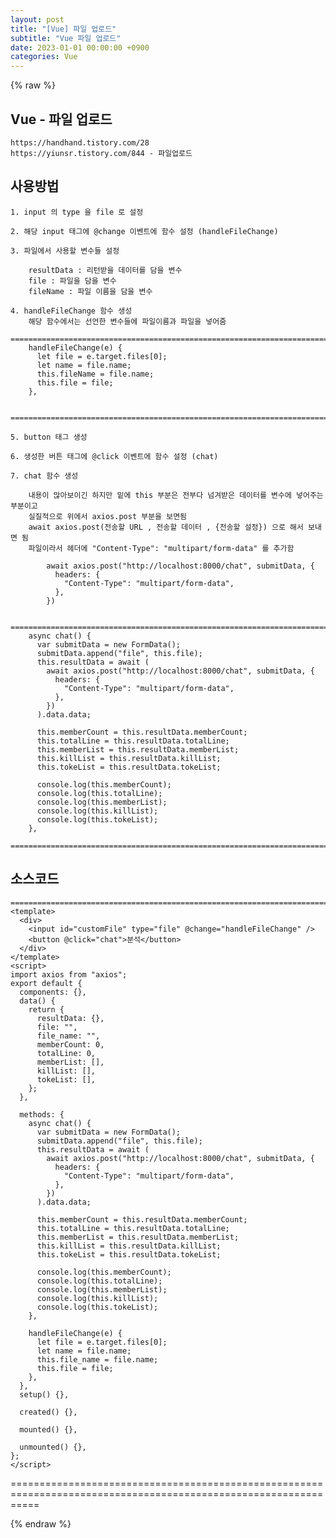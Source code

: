 ```yaml
---
layout: post
title: "[Vue] 파일 업로드"
subtitle: "Vue 파일 업로드"
date: 2023-01-01 00:00:00 +0900
categories: Vue
---
```

{% raw %}
## Vue - 파일 업로드  
  
	https://handhand.tistory.com/28  
	https://yiunsr.tistory.com/844 - 파일업로드  
## 사용방법  
  
	1. input 의 type 을 file 로 설정  
  
	2. 해당 input 태그에 @change 이벤트에 함수 설정 (handleFileChange)  
  
	3. 파일에서 사용할 변수들 설정  
  
		resultData : 리턴받을 데이터를 담을 변수  
		file : 파일을 담을 변수  
		fileName : 파일 이름을 담을 변수  
  
	4. handleFileChange 함수 생성  
		해당 함수에서는 선언한 변수들에 파일이름과 파일을 넣어줌  
		=================================================================================================================  
		handleFileChange(e) {  
		  let file = e.target.files[0];  
		  let name = file.name;  
		  this.fileName = file.name;  
		  this.file = file;  
		},  
  
		=================================================================================================================  
  
	5. button 태그 생성  
  
	6. 생성한 버튼 태그에 @click 이벤트에 함수 설정 (chat)  
  
	7. chat 함수 생성  
  
		내용이 많아보이긴 하지만 밑에 this 부분은 전부다 넘겨받은 데이터를 변수에 넣어주는 부분이고  
		실질적으로 위에서 axios.post 부분을 보면됨  
		await axios.post(전송할 URL , 전송할 데이터 , {전송할 설정}) 으로 해서 보내면 됨  
		파일이라서 헤더에 "Content-Type": "multipart/form-data" 를 추가함  
  
			await axios.post("http://localhost:8000/chat", submitData, {  
			  headers: {  
				"Content-Type": "multipart/form-data",  
			  },  
			})  
  
		=================================================================================================================  
		async chat() {  
		  var submitData = new FormData();  
		  submitData.append("file", this.file);  
		  this.resultData = await (  
			await axios.post("http://localhost:8000/chat", submitData, {  
			  headers: {  
				"Content-Type": "multipart/form-data",  
			  },  
			})  
		  ).data.data;  
  
		  this.memberCount = this.resultData.memberCount;  
		  this.totalLine = this.resultData.totalLine;  
		  this.memberList = this.resultData.memberList;  
		  this.killList = this.resultData.killList;  
		  this.tokeList = this.resultData.tokeList;  
  
		  console.log(this.memberCount);  
		  console.log(this.totalLine);  
		  console.log(this.memberList);  
		  console.log(this.killList);  
		  console.log(this.tokeList);  
		},  
		=================================================================================================================  
  
## 소스코드  
  
	=================================================================================================================  
	<template>  
	  <div>  
		<input id="customFile" type="file" @change="handleFileChange" />  
		<button @click="chat">분석</button>  
	  </div>  
	</template>  
	<script>  
	import axios from "axios";  
	export default {  
	  components: {},  
	  data() {  
		return {  
		  resultData: {},  
		  file: "",  
		  file_name: "",  
		  memberCount: 0,  
		  totalLine: 0,  
		  memberList: [],  
		  killList: [],  
		  tokeList: [],  
		};  
	  },  
  
	  methods: {  
		async chat() {  
		  var submitData = new FormData();  
		  submitData.append("file", this.file);  
		  this.resultData = await (  
			await axios.post("http://localhost:8000/chat", submitData, {  
			  headers: {  
				"Content-Type": "multipart/form-data",  
			  },  
			})  
		  ).data.data;  
  
		  this.memberCount = this.resultData.memberCount;  
		  this.totalLine = this.resultData.totalLine;  
		  this.memberList = this.resultData.memberList;  
		  this.killList = this.resultData.killList;  
		  this.tokeList = this.resultData.tokeList;  
  
		  console.log(this.memberCount);  
		  console.log(this.totalLine);  
		  console.log(this.memberList);  
		  console.log(this.killList);  
		  console.log(this.tokeList);  
		},  
  
		handleFileChange(e) {  
		  let file = e.target.files[0];  
		  let name = file.name;  
		  this.file_name = file.name;  
		  this.file = file;  
		},  
	  },  
	  setup() {},  
  
	  created() {},  
  
	  mounted() {},  
  
	  unmounted() {},  
	};  
	</script>  
  
=================================================================================================================  
  

{% endraw %}
